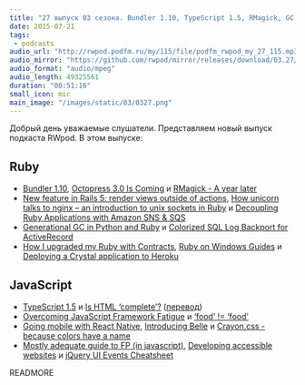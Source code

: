 ```yaml
---
title: "27 выпуск 03 сезона. Bundler 1.10, TypeScript 1.5, RMagick, GC in Python and Ruby, Crayon.css, Belle и прочее"
date: 2015-07-21
tags:
 - podcasts
audio_url: "http://rwpod.podfm.ru/my/115/file/podfm_rwpod_my_27_115.mp3"
audio_mirror: "https://github.com/rwpod/mirror/releases/download/03.27/0327.mp3"
audio_format: "audio/mpeg"
audio_length: 49325561
duration: "00:51:16"
small_icon: mic
main_image: "/images/static/03/0327.png"
---
```


Добрый день уважаемые слушатели. Представляем новый выпуск подкаста RWpod. В этом выпуске:

## Ruby

 - [Bundler 1.10](http://bundler.io/blog/2015/06/24/version-1-10-released.html), [Octopress 3.0 Is Coming](http://octopress.org/2015/01/15/octopress-3.0-is-coming/) и [RMagick - A year later](http://linduxed.com/blog/2015/07/19/rmagick-a-year-later/)
 - [New feature in Rails 5: render views outside of actions](https://medium.com/evil-martians/new-feature-in-rails-5-render-views-outside-of-actions-2fc1181e86a8), [How unicorn talks to nginx – an introduction to unix sockets in Ruby](http://blog.honeybadger.io/how-unicorn-talks-to-nginx-an-introduction-to-unix-sockets-in-ruby/) и [Decoupling Ruby Applications with Amazon SNS & SQS](http://engineering.kapost.com/2015/07/decoupling-ruby-applications-with-amazon-sns-sqs/)
 - [Generational GC in Python and Ruby](http://blog.codeship.com/generational-gc-python-ruby/) и [Colorized SQL Log Backport for ActiveRecord](http://technology.customink.com/blog/2015/07/16/colorized-sql-log-backport-for-activerecord/)
 - [How I upgraded my Ruby with Contracts](http://julienblanchard.com/2015/contracts-with-ruby/), [Ruby on Windows Guides](http://rubyonwindowsguides.github.io/) и [Deploying a Crystal application to Heroku](https://subvisual.co/blog/posts/63-deploying-a-crystal-application-to-heroku)

## JavaScript

 - [TypeScript 1.5](http://blogs.msdn.com/b/typescript/archive/2015/07/20/announcing-typescript-1-5.aspx) и [Is HTML ‘complete’?](http://www.brucelawson.co.uk/2015/is-html-complete/) ([перевод](http://css-live.ru/articles/gotov-li-html.html))
 - [Overcoming JavaScript Framework Fatigue](http://teropa.info/blog/2015/07/15/overcoming-javascript-framework-fatigue.html) и [‘food’ != ‘food’](http://www.drlongghost.com/wordpress/food-food/)
 - [Going mobile with React Native](http://reactkungfu.com/2015/07/going-mobile-with-react-native/), [Introducing Belle](http://nikgraf.github.io/belle/#/guide/introducing-belle) и [Crayon.css - because colors have a name](http://riccardoscalco.github.io/crayon/)
 - [Mostly adequate guide to FP (in javascript)](https://github.com/DrBoolean/mostly-adequate-guide), [Developing accessible websites](http://www.washington.edu/accessibility/web/) и [jQuery UI Events Cheatsheet](http://bitsofco.de/2015/jquery-ui-events/)

READMORE

